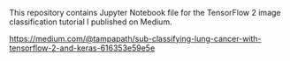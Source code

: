 This repository contains Jupyter Notebook file for the TensorFlow 2 image classification tutorial I published on Medium.

https://medium.com/@tampapath/sub-classifying-lung-cancer-with-tensorflow-2-and-keras-616353e59e5e

